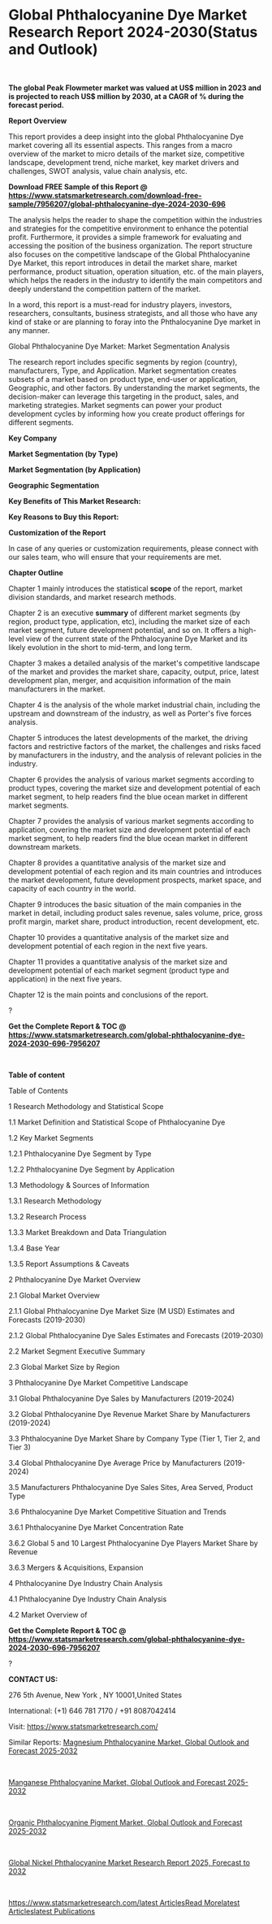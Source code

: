 <h1>Global Phthalocyanine Dye Market Research Report 2024-2030(Status and Outlook)</h1><br/><p><strong>The global Peak Flowmeter market was valued at US$ million in 2023 and is projected to reach US$ million by 2030, at a <strong>CAGR</strong> of % during the forecast period.</strong></p>
 
 
 
 <p><strong>Report Overview</strong></p>
 
 
 
 <p>This report provides a deep insight into the global Phthalocyanine Dye market covering all its essential aspects. This ranges from a macro overview of the market to micro details of the market size, competitive landscape, development trend, niche market, key market drivers and challenges, SWOT analysis, value chain analysis, etc.</p>
 
 
 
 <p><strong>Download FREE Sample of this Report @ <a href="https://www.statsmarketresearch.com/download-free-sample/7956207/global-phthalocyanine-dye-2024-2030-696">https://www.statsmarketresearch.com/download-free-sample/7956207/global-phthalocyanine-dye-2024-2030-696</a></strong></p>
 
 
 
 <p>The analysis helps the reader to shape the competition within the industries and strategies for the competitive environment to enhance the potential profit. Furthermore, it provides a simple framework for evaluating and accessing the position of the business organization. The report structure also focuses on the competitive landscape of the Global Phthalocyanine Dye Market, this report introduces in detail the market share, market performance, product situation, operation situation, etc. of the main players, which helps the readers in the industry to identify the main competitors and deeply understand the competition pattern of the market.</p>
 
 
 
 <p>In a word, this report is a must-read for industry players, investors, researchers, consultants, business strategists, and all those who have any kind of stake or are planning to foray into the Phthalocyanine Dye market in any manner.</p>
 
 
 
 <p>Global Phthalocyanine Dye Market: Market Segmentation Analysis</p>
 
 
 
 <p>The research report includes specific segments by region (country), manufacturers, Type, and Application. Market segmentation creates subsets of a market based on product type, end-user or application, Geographic, and other factors. By understanding the market segments, the decision-maker can leverage this targeting in the product, sales, and marketing strategies. Market segments can power your product development cycles by informing how you create product offerings for different segments.</p>
 
 
 
 <p><strong>Key Company</strong></p>
 
 
 
 <p><strong>Market Segmentation (by Type)</strong></p>
 
 
 
 <p><strong>Market Segmentation (<strong>by Application</strong>)</strong></p>
 
 
 
 <p><strong>Geographic Segmentation</strong></p>
 
 
 
 <p><strong>Key Benefits of This Market Research:</strong></p>
 
 
 
 <p><strong>Key <strong>Reasons to Buy</strong> this Report:</strong></p>
 
 
 
 <p><strong>Customization of the Report</strong></p>
 
 
 
 <p>In case of any queries or customization requirements, please connect with our sales team, who will ensure that your requirements are met.</p>
 
 
 
 <p><strong>Chapter Outline</strong></p>
 
 
 
 <p>Chapter 1 mainly introduces the statistical <strong>scope</strong> of the report, market division standards, and market research methods.</p>
 
 
 
 <p>Chapter 2 is an executive <strong>summary</strong> of different market segments (by region, product type, application, etc), including the market size of each market segment, future development potential, and so on. It offers a high-level view of the current state of the Phthalocyanine Dye Market and its likely evolution in the short to mid-term, and long term.</p>
 
 
 
 <p>Chapter 3 makes a detailed analysis of the market&#39;s competitive landscape of the market and provides the market share, capacity, output, price, latest development plan, merger, and acquisition information of the main manufacturers in the market.</p>
 
 
 
 <p>Chapter 4 is the analysis of the whole market industrial chain, including the upstream and downstream of the industry, as well as Porter&#39;s five forces analysis.</p>
 
 
 
 <p>Chapter 5 introduces the latest developments of the market, the driving factors and restrictive factors of the market, the challenges and risks faced by manufacturers in the industry, and the analysis of relevant policies in the industry.</p>
 
 
 
 <p>Chapter 6 provides the analysis of various market segments according to product types, covering the market size and development potential of each market segment, to help readers find the blue ocean market in different market segments.</p>
 
 
 
 <p>Chapter 7 provides the analysis of various market segments according to application, covering the market size and development potential of each market segment, to help readers find the blue ocean market in different downstream markets.</p>
 
 
 
 <p>Chapter 8 provides a quantitative analysis of the market size and development potential of each region and its main countries and introduces the market development, future development prospects, market space, and capacity of each country in the world.</p>
 
 
 
 <p>Chapter 9 introduces the basic situation of the main companies in the market in detail, including product sales revenue, sales volume, price, gross profit margin, market share, product introduction, recent development, etc.</p>
 
 
 
 <p>Chapter 10 provides a quantitative analysis of the market size and development potential of each region in the next five years.</p>
 
 
 
 <p>Chapter 11 provides a quantitative analysis of the market size and development potential of each market segment (product type and application) in the next five years.</p>
 
 
 
 <p>Chapter 12 is the main points and conclusions of the report.</p>
 
 
 
 <p>? </p>
 
 
 
 <div><b>Get the Complete Report & TOC @ <a href="https://www.statsmarketresearch.com/global-phthalocyanine-dye-2024-2030-696-7956207">https://www.statsmarketresearch.com/global-phthalocyanine-dye-2024-2030-696-7956207</a></b></div>
 
 
 
 <p><br />
 
 <b>Table of content</b></p>
 
 
 
 <p>Table of Contents<br />
 
 1 Research Methodology and Statistical Scope<br />
 
 1.1 Market Definition and Statistical Scope of Phthalocyanine Dye<br />
 
 1.2 Key Market Segments<br />
 
 1.2.1 Phthalocyanine Dye Segment by Type<br />
 
 1.2.2 Phthalocyanine Dye Segment by Application<br />
 
 1.3 Methodology & Sources of Information<br />
 
 1.3.1 Research Methodology<br />
 
 1.3.2 Research Process<br />
 
 1.3.3 Market Breakdown and Data Triangulation<br />
 
 1.3.4 Base Year<br />
 
 1.3.5 Report Assumptions & Caveats<br />
 
 2 Phthalocyanine Dye Market Overview<br />
 
 2.1 Global Market Overview<br />
 
 2.1.1 Global Phthalocyanine Dye Market Size (M USD) Estimates and Forecasts (2019-2030)<br />
 
 2.1.2 Global Phthalocyanine Dye Sales Estimates and Forecasts (2019-2030)<br />
 
 2.2 Market Segment Executive Summary<br />
 
 2.3 Global Market Size by Region<br />
 
 3 Phthalocyanine Dye Market Competitive Landscape<br />
 
 3.1 Global Phthalocyanine Dye Sales by Manufacturers (2019-2024)<br />
 
 3.2 Global Phthalocyanine Dye Revenue Market Share by Manufacturers (2019-2024)<br />
 
 3.3 Phthalocyanine Dye Market Share by Company Type (Tier 1, Tier 2, and Tier 3)<br />
 
 3.4 Global Phthalocyanine Dye Average Price by Manufacturers (2019-2024)<br />
 
 3.5 Manufacturers Phthalocyanine Dye Sales Sites, Area Served, Product Type<br />
 
 3.6 Phthalocyanine Dye Market Competitive Situation and Trends<br />
 
 3.6.1 Phthalocyanine Dye Market Concentration Rate<br />
 
 3.6.2 Global 5 and 10 Largest Phthalocyanine Dye Players Market Share by Revenue<br />
 
 3.6.3 Mergers & Acquisitions, Expansion<br />
 
 4 Phthalocyanine Dye Industry Chain Analysis<br />
 
 4.1 Phthalocyanine Dye Industry Chain Analysis<br />
 
 4.2 Market Overview of</p>
 
 
 
 <div><b>Get the Complete Report & TOC @ <a href="https://www.statsmarketresearch.com/global-phthalocyanine-dye-2024-2030-696-7956207">https://www.statsmarketresearch.com/global-phthalocyanine-dye-2024-2030-696-7956207</a></b></div>
 
 
 
 <p>? </p>
 
 
 
 <p><b>CONTACT US:</b><br />
 
 276 5th Avenue, New York , NY 10001,United States<br />
 
 International: (+1) 646 781 7170 / +91 8087042414<br />
 
 Visit: <a href="https://www.statsmarketresearch.com/">https://www.statsmarketresearch.com/</a><br />
 
 Similar Reports: <a href="https://www.statsmarketresearch.com/global-phthalocyanine-dye-2024-2030-696-7956207">Magnesium Phthalocyanine Market, Global Outlook and Forecast 2025-2032</a><br />
 
 <br />
 
 <a href="https://www.statsmarketresearch.com/global-phthalocyanine-dye-2024-2030-696-7956207">Manganese Phthalocyanine Market, Global Outlook and Forecast 2025-2032 </a><br />
 
 <br />
 
 <a href="https://www.statsmarketresearch.com/global-phthalocyanine-dye-2024-2030-696-7956207">Organic Phthalocyanine Pigment Market, Global Outlook and Forecast 2025-2032</a><br />
 
 <br />
 
 <a href="https://www.statsmarketresearch.com/global-phthalocyanine-dye-2024-2030-696-7956207">Global Nickel Phthalocyanine Market Research Report 2025, Forecast to 2032</a><br />
 
 <br />
 
 <a href="https://gyeongbokgung.com">https://www.statsmarketresearch.com/</a><a href="https://hallyeomaritime.com">latest Articles</a><a href="https://jingwansa.com">Read More</a><a href="https://nguoiviet.jp/">latest Articles</a><a href="https://www.intelmarketresearch.com/">latest Publications</a></p>